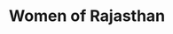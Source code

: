 ---
title: Women of Rajasthan
layout: default
description: We, the women.
type: project
order: 4
---